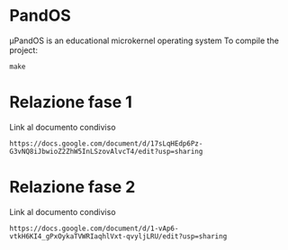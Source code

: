# PandOS
µPandOS is an educational microkernel operating system
To compile the project:

```
make
```

# Relazione fase 1
Link al documento condiviso

```
https://docs.google.com/document/d/17sLqHEdp6Pz-G3vNQ8iJbwioZ2ZhW5InLSzovAlvcT4/edit?usp=sharing
```

# Relazione fase 2
Link al documento condiviso
```
https://docs.google.com/document/d/1-vAp6-vtkH6KI4_gPxOykaTVWRIaqhlVxt-qvyljLRU/edit?usp=sharing
```
